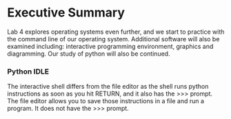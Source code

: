 # Executive Summary
Lab 4 explores operating systems even further, and we start to practice with the command line of our operating system. Additional software will also be examined including: interactive programming environment, graphics and diagramming. Our study of python will also be continued.
### Python IDLE
The interactive shell differs from the file editor as the shell runs python instructions as soon as you hit RETURN, and it also has the >>> prompt. The file editor allows you to save those instructions in a file and run a program. It does not have the >>> prompt.
